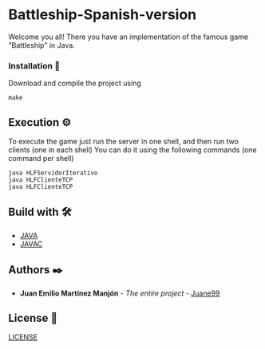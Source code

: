 # Battleship-Spanish-version
Welcome you all! There you have an implementation of the famous game "Battleship" in Java. 

### Installation 🔧

Download and compile the project using

```
make
```

## Execution ⚙️

To execute the game just run the server in one shell, and then run two clients (one in each shell)
You can do it using the following commands (one command per shell)

```
java HLFServidorIterativo
java HLFClienteTCP
java HLFClienteTCP
```

## Build with 🛠️

* [JAVA](https://www.oracle.com/java/) 
* [JAVAC](https://openjdk.java.net/groups/compiler/) 

## Authors ✒️

* **Juan Emilio Martínez Manjón** - *The entire project* - [Juane99](https://github.com/Juane99)


## License 📄

[LICENSE](LICENSE) 
